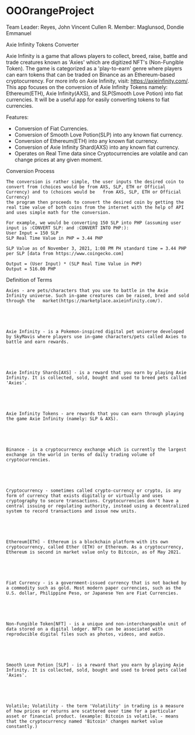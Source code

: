 # OOOrangeProject
Team Leader: Reyes, John Vincent Cullen R.
Member: Maglunsod, Dondie Emmanuel 



 Axie Infinity Tokens Converter



Axie Infinity is a game that allows players to collect, breed, raise, battle and trade creatures known as 'Axies' which are digitized NFT's (Non-Fungible Token). The game is categorized as a 'play-to-earn' genre where players can earn tokens that can be traded on Binance as an Ethereum-based cryptocurrency. For more info on Axie Infinity, visit: https://axieinfinity.com/. This app focuses on the conversion of Axie Infinity Tokens namely: Ethereum(ETH), Axie Infinity(AXS), and SLP(Smooth Love Potion) into fiat currencies. It will be a useful app for easily converting tokens to fiat currencies.



Features:
- Conversion of Fiat Currencies.
- Conversion of Smooth Love Potion(SLP) into any known fiat currency.
- Conversion of Ethereum(ETH) into any known fiat currency.
- Conversion of Axie Infinity Shard(AXS) into any known fiat currency.
- Operates on Real Time data since Cryptocurrencies are volatile and can change prices at any given moment.


Conversion Process

	The conversion is rather simple, the user inputs the desired coin to convert from (choices would be from AXS, SLP, ETH or Official Currency) and to (choices would be 	from AXS, SLP, ETH or Official Currency)
	the program then proceeds to convert the desired coin by getting the real time value of both coins from the internet with the help of API and uses simple math for the conversion. 

	For example, we would be converting 150 SLP into PHP (assuming user input is :CONVERT SLP: and :CONVERT INTO PHP:):
	User Input = 150 SLP
	SLP Real Time Value in PHP = 3.44 PHP

	SLP Value as of November 3, 2021, 1:08 PM PH standard time = 3.44 PHP per SLP [data from https://www.coingecko.com]

	Output = (User Input) * (SLP Real Time Value in PHP)
	Output = 516.00 PHP
	
	
Definition of Terms
	
	Axies - are pets/characters that you use to battle in the Axie Infinity universe. Such in-game creatures can be raised, bred and sold through the 	market(https://marketplace.axieinfinity.com/).
	
	
	
	
	
	Axie Infinity - is a Pokemon-inspired digital pet universe developed by SkyMavis where players use in-game characters/pets called Axies to battle and earn rewards.
	
	
	
	
	
	Axie Infinity Shards[AXS] - is a reward that you earn by playing Axie Infinity. It is collected, sold, bought and used to breed pets called 'Axies'.
	
	
	
	
	
	Axie Infinity Tokens - are rewards that you can earn through playing the game Axie Infinity (namely: SLP & AXS).
	
	
	
	
	
	Binance - is a cryptocurrency exchange which is currently the largest exchange in the world in terms of daily trading volume of cryptocurrencies.
	
	
	
	
	
	Cryptocurrency - sometimes called crypto-currency or crypto, is any form of currency that exists digitally or virtually and uses cryptography to secure transactions. Cryptocurrencies don't have a central issuing or regulating authority, instead using a decentralized system to record transactions and issue new units.
	
	
	
	
	
	Ethereum[ETH] - Ethereum is a blockchain platform with its own cryptocurrency, called Ether (ETH) or Ethereum. As a cryptocurrency, Ethereum is second in market value only to Bitcoin, as of May 2021.
	
	
	
	
	
	Fiat Currency - is a government-issued currency that is not backed by a commodity such as gold. Most modern paper currencies, such as the U.S. dollar, Philippine Peso, or Japanese Yen are Fiat Currencies.
	
	
	
	
	
	Non-Fungible Token[NFT] - is a unique and non-interchangeable unit of data stored on a digital ledger. NFTs can be associated with reproducible digital files such as photos, videos, and audio.
	
	
	
	
	
	Smooth Love Potion [SLP] - is a reward that you earn by playing Axie Infinity. It is collected, sold, bought and used to breed pets called 'Axies'.
	
	
	
	
	
	Volatile; Volatility - the term 'Volatility' in trading is a measure of how prices or returns are scattered over time for a particular asset or financial product. (example: Bitcoin is volatile. - means that the cryptocurrency named 'Bitcoin' changes market value constantly.)
